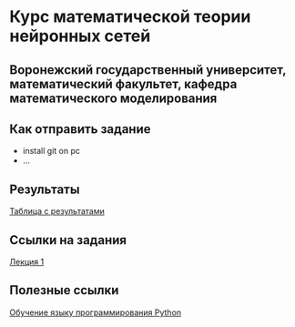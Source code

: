 # Курс математической теории нейронных сетей 
## Воронежский государственный университет, математический факультет, кафедра математического моделирования
## Как отправить задание
- install git on pc
- ...
## Результаты
[Таблица с результатами](results.md)
## Ссылки на задания
[Лекция 1](https://github.com/Zudik/math_theory_nn/blob/main/exercises/lection_1_func_activate.ipynb)
## Полезные ссылки
[Обучение языку программирования Python](https://pythontutor.ru/)

